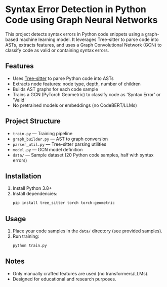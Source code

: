 # Syntax Error Detection in Python Code using Graph Neural Networks

This project detects syntax errors in Python code snippets using a graph-based machine learning model. It leverages Tree-sitter to parse code into ASTs, extracts features, and uses a Graph Convolutional Network (GCN) to classify code as valid or containing syntax errors.

## Features

- Uses [Tree-sitter](https://tree-sitter.github.io/tree-sitter/) to parse Python code into ASTs
- Extracts node features: node type, depth, number of children
- Builds AST graphs for each code sample
- Trains a GCN (PyTorch Geometric) to classify code as 'Syntax Error' or 'Valid'
- No pretrained models or embeddings (no CodeBERT/LLMs)

## Project Structure

- `train.py` — Training pipeline
- `graph_builder.py` — AST to graph conversion
- `parser_util.py` — Tree-sitter parsing utilities
- `model.py` — GCN model definition
- `data/` — Sample dataset (20 Python code samples, half with syntax errors)

## Installation

1. Install Python 3.8+
2. Install dependencies:
   ```bash
   pip install tree_sitter torch torch-geometric
   ```

## Usage

1. Place your code samples in the `data/` directory (see provided samples).
2. Run training:
   ```bash
   python train.py
   ```

## Notes

- Only manually crafted features are used (no transformers/LLMs).
- Designed for educational and research purposes.
